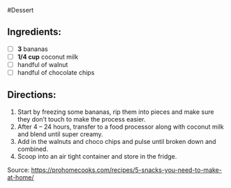 #Dessert
## Ingredients:
- [ ] **3** bananas
- [ ] **1/4 cup** coconut milk
- [ ] handful of walnut
- [ ] handful of chocolate chips

## Directions:
1. Start by freezing some bananas, rip them into pieces and make sure they don’t touch to make the process easier.
2. After 4 – 24 hours, transfer to a food processor along with coconut milk and blend until super creamy.
3. Add in the walnuts and choco chips and pulse until broken down and combined.
4. Scoop into an air tight container and store in the fridge.

Source: https://prohomecooks.com/recipes/5-snacks-you-need-to-make-at-home/